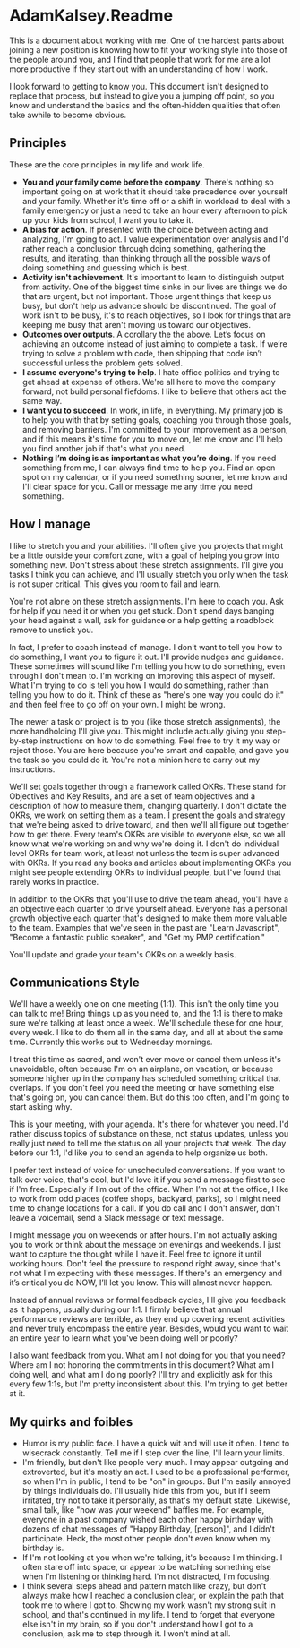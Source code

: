 # AdamKalsey.Readme

This is a document about working with me. One of the hardest parts about joining a new position is knowing how to fit your working style into those of the people around you, and I find that people that work for me are a lot more productive if they start out with an understanding of how I work.

I look forward to getting to know you. This document isn't designed to replace that process, but instead to give you a jumping off point, so you know and understand the basics and the often-hidden qualities that often take awhile to become obvious.

## Principles

These are the core principles in my life and work life.

- **You and your family come before the company**. There's nothing so important going on at work that it should take precedence over yourself and your family. Whether it's time off or a shift in workload to deal with a family emergency or just a need to take an hour every afternoon to pick up your kids from school, I want you to take it.
- **A bias for action**. If presented with the choice between acting and analyzing, I'm going to act. I value experimentation over analysis and I'd rather reach a conclusion through doing something, gathering the results, and iterating, than thinking through all the possible ways of doing something and guessing which is best.
- **Activity isn't achievement**. It's important to learn to distinguish output from activity. One of the biggest time sinks in our lives are things we do that are urgent, but not important. Those urgent things that keep us busy, but don't help us advance should be discontinued. The goal of work isn't to be busy, it's to reach objectives, so I look for things that are keeping me busy that aren't moving us toward our objectives. 
- **Outcomes over outputs**. A corollary the the above. Let’s focus on achieving an outcome instead of just aiming to complete a task. If we’re trying to solve a problem with code, then shipping that code isn’t successful unless the problem gets solved.  
- **I assume everyone's trying to help**. I hate office politics and trying to get ahead at expense of others. We're all here to move the company forward, not build personal fiefdoms. I like to believe that others act the same way.
- **I want you to succeed**. In work, in life, in everything. My primary job is to help you with that by setting goals, coaching you through those goals, and removing barriers. I'm committed to your improvement as a person, and if this means it's time for you to move on, let me know and I'll help you find another job if that's what you need.
- **Nothing I’m doing is as important as what you’re doing**. If you need something from me, I can always find time to help you. Find an open spot on my calendar, or if you need something sooner, let me know and I'll clear space for you. Call or message me any time you need something.

## How I manage

I like to stretch you and your abilities. I'll often give you projects that might be a little outside your comfort zone, with a goal of helping you grow into something new. Don't stress about these stretch assignments. I'll give you tasks I think you can achieve, and I'll usually stretch you only when the task is not super critical. This gives you room to fail and learn.

You're not alone on these stretch assignments. I'm here to coach you. Ask for help if you need it or when you get stuck. Don't spend days banging your head against a wall, ask for guidance or a help getting a roadblock remove to unstick you.

In fact, I prefer to coach instead of manage. I don't want to tell you how to do something, I want you to figure it out. I'll provide nudges and guidance. These sometimes will sound like I'm telling you how to do something, even through I don't mean to. I'm working on improving this aspect of myself. What I'm trying to do is tell you how I would do something, rather than telling you how to do it. Think of these as "here's one way you could do it" and then feel free to go off on your own. I might be wrong.

The newer a task or project is to you (like those stretch assignments), the more handholding I'll give you. This might include actually giving you step-by-step instructions on how to do something.  Feel free to try it my way or reject those. You are here because you're smart and capable, and gave you the task so you could do it. You're not a minion here to carry out my instructions.

We'll set goals together through a framework called OKRs. These stand for Objectives and Key Results, and are a set of team objectives and a description of how to measure them, changing quarterly. I don't dictate the OKRs, we work on setting them as a team. I present the goals and strategy that we're being asked to drive toward, and then we'll all figure out together how to get there. Every team's OKRs are visible to everyone else, so we all know what we're working on and why we're doing it. I don't do individual level OKRs for team work, at least not unless the team is super advanced with OKRs. If you read any books and articles about implementing OKRs you might see people extending OKRs to individual people, but I've found that rarely works in practice.

In addition to the OKRs that you'll use to drive the team ahead, you'll have a an objective each quarter to drive yourself ahead. Everyone has a personal growth objective each quarter that's designed to make them more valuable to the team. Examples that we've seen in the past are "Learn Javascript", "Become a fantastic public speaker", and "Get my PMP certification."

You'll update and grade your team's OKRs on a weekly basis.

## Communications Style

We'll have a weekly one on one meeting (1:1). This isn't the only time you can talk to me! Bring things up as you need to, and the 1:1 is there to make sure we're talking at least once  a week. We'll schedule these for one hour, every week. I like to do them all in the same day, and all at about the same time. Currently this works out to Wednesday mornings.

I treat this time as sacred, and won't ever move or cancel them unless it's unavoidable, often because I'm on an airplane, on vacation, or because someone higher up in the company has scheduled something critical that overlaps. If you don't feel you need the meeting or have something else that's going on, you can cancel them. But do this too often, and I'm going to start asking why.

This is your meeting, with your agenda. It's there for whatever you need. I'd rather discuss topics of substance on these, not status updates, unless you really just need to tell me the status on all your projects that week. The day before our 1:1, I'd like you to send an agenda to help organize us both.

I prefer text instead of voice for unscheduled conversations. If you want to talk over voice, that's cool, but I'd love it if you send a message first to see if I'm free. Especially if I’m out of the office. When I’m not at the office, I like to work from odd places (coffee shops, backyard, parks), so I might need time to change locations for a call. If you do call and I don't answer, don't leave a voicemail, send a Slack message or text message.

I might message you on weekends or after hours. I'm not actually asking you to work or think about the message on evenings and weekends. I just want to capture the thought while I have it. Feel free to ignore it until working hours. Don't feel the pressure to respond right away, since that's not what I'm expecting with these messages. If there's an emergency and it’s critical you do NOW, I’ll let you know. This will almost never happen.

Instead of annual reviews or formal feedback cycles, I'll give you feedback as it happens, usually during our 1:1. I firmly believe that annual performance reviews are terrible, as they end up covering recent activities and never truly encompass the entire year. Besides, would you want to wait an entire year to learn what you've been doing well or poorly?

I also want feedback from you. What am I not doing for you that you need? Where am I not honoring the commitments in this document? What am I doing well, and what am I doing poorly? I'll try and explicitly ask for this every few 1:1s, but I'm pretty inconsistent about this. I'm trying to get better at it.

## My quirks and foibles

- Humor is my public face. I have a quick wit and will use it often. I tend to wisecrack constantly. Tell me if I step over the line, I'll learn your limits.
- I'm friendly, but don't like people very much. I may appear outgoing and extroverted, but it's mostly an act. I used to be a professional performer, so when I'm in public, I tend to be "on" in groups. But I'm easily annoyed by things individuals do. I'll usually hide this from you, but if I seem irritated, try not to take it personally, as that's my default state. Likewise, small talk, like "how was your weekend" baffles me. For example, everyone in a past company wished each other happy birthday with dozens of chat messages of "Happy Birthday, [person]", and I didn't participate. Heck, the most other people don't even know when my birthday is.
- If I'm not looking at you when we're talking, it's because I'm thinking. I often stare off into space, or appear to be watching something else when I'm listening or thinking hard.  I'm not distracted, I'm focusing.
- I think several steps ahead and pattern match like crazy, but don't always make how I reached a conclusion clear, or explain the path that took me to where I got to. Showing my work wasn't my strong suit in school, and that's continued in my life. I tend to forget that everyone else isn't in my brain, so if you don't understand how I got to a conclusion, ask me to step through it. I won't mind at all.
